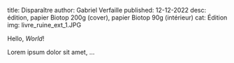 title: Disparaître
author: Gabriel Verfaille
published: 12-12-2022
desc: édition, papier Biotop 200g (cover), papier Biotop 90g (intérieur) 
cat: Édition
img: livre_ruine_ext_1.JPG

Hello, *World*!

Lorem ipsum dolor sit amet, …

